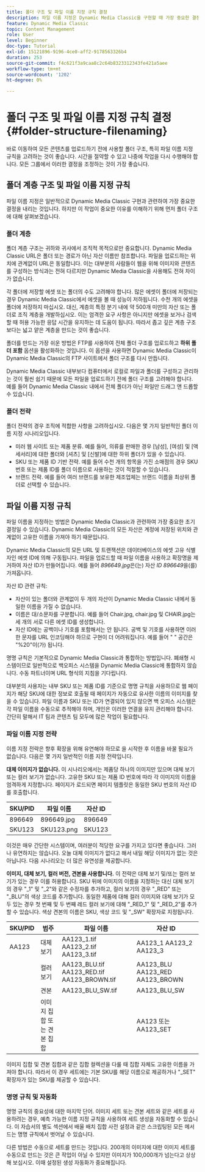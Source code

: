 ```yaml
---
title: 폴더 구조 및 파일 이름 지정 규칙 결정
description: 파일 이름 지정은 Dynamic Media Classic을 구현할 때 가장 중요한 결정을 내릴 수 있습니다. 폴더 구조도 마찬가지로 중요합니다. 폴더 구조 및 파일 이름을 사용하는 것이 중요하고 가능한 접근 방식에 대해 알아봅니다.
feature: Dynamic Media Classic
topic: Content Management
role: User
level: Beginner
doc-type: Tutorial
exl-id: 15121896-9196-4ce0-aff2-9178563326b4
duration: 253
source-git-commit: f4c621f3a9caa8c2c64b8323312343fe421a5aee
workflow-type: tm+mt
source-wordcount: '1202'
ht-degree: 0%

---
```


# 폴더 구조 및 파일 이름 지정 규칙 결정 {#folder-structure-filenaming}

바로 이동하여 모든 콘텐츠를 업로드하기 전에 사용할 폴더 구조, 특히 파일 이름 지정 규칙을 고려하는 것이 좋습니다. 시간을 절약할 수 있고 나중에 작업을 다시 수행해야 합니다. 모든 그룹에서 이러한 결정을 조정하는 것이 가장 좋습니다.

## 폴더 계층 구조 및 파일 이름 지정 규칙

파일 이름 지정은 일반적으로 Dynamic Media Classic 구현과 관련하여 가장 중요한 결정을 내리는 것입니다. 하지만 이 작업이 중요한 이유를 이해하기 위해 먼저 폴더 구조에 대해 살펴보겠습니다.

### 폴더 계층

폴더 계층 구조는 귀하와 귀사에서 조직적 목적으로만 중요합니다. Dynamic Media Classic URL은 폴더 또는 경로가 아닌 자산 이름만 참조합니다. 파일을 업로드하는 위치에 관계없이 URL은 동일합니다. 이는 대부분의 사람들이 웹을 위해 이미지와 콘텐츠를 구성하는 방식과는 전혀 다르지만 Dynamic Media Classic을 사용해도 전혀 차이가 없습니다.

각 폴더에 저장할 에셋 또는 폴더의 수도 고려해야 합니다. 많은 에셋이 폴더에 저장되는 경우 Dynamic Media Classic에서 에셋을 볼 때 성능이 저하됩니다. 수천 개의 에셋을 폴더에 저장하지 마십시오. 대신, 계층의 특정 분기 내에 약 500개 미만의 자산 또는 폴더로 조직 계층을 개발하십시오. 이는 엄격한 요구 사항은 아니지만 에셋을 보거나 검색할 때 허용 가능한 응답 시간을 유지하는 데 도움이 됩니다. 따라서 좁고 깊은 계층 구조보다는 넓고 얕은 계층을 만드는 것이 좋습니다.

폴더를 만드는 가장 쉬운 방법은 FTP를 사용하여 전체 폴더 구조를 업로드하고 **하위 폴더 포함** 옵션을 활성화하는 것입니다. 이 옵션을 사용하면 Dynamic Media Classic이 Dynamic Media Classic의 FTP 사이트에서 폴더 구조를 다시 만듭니다.

Dynamic Media Classic 내부보다 컴퓨터에서 로컬로 파일과 폴더를 구성하고 관리하는 것이 훨씬 쉽기 때문에 모든 파일을 업로드하기 전에 폴더 구조를 고려해야 합니다. 예를 들어 Dynamic Media Classic 내에서 전체 폴더가 아닌 파일만 드래그 앤 드롭할 수 있습니다.

### 폴더 전략

폴더 전략의 경우 조직에 적합한 사항을 고려하십시오. 다음은 몇 가지 일반적인 폴더 이름 지정 시나리오입니다.

- 미러 웹 사이트 또는 제품 분류. 예를 들어, 의류를 판매한 경우 [남성], [여성] 및 [액세서리]에 대한 폴더와 [셔츠] 및 [신발]에 대한 하위 폴더가 있을 수 있습니다.
- SKU 또는 제품 ID 기반 전략. 예를 들어 수천 개의 항목을 가진 소매점의 경우 SKU 번호 또는 제품 ID를 폴더 이름으로 사용하는 것이 적절할 수 있습니다.
- 브랜드 전략. 예를 들어 여러 브랜드를 보유한 제조업체는 브랜드 이름을 최상위 폴더로 선택할 수 있습니다.

## 파일 이름 지정 규칙

파일 이름을 지정하는 방법은 Dynamic Media Classic과 관련하여 가장 중요한 초기 결정일 수 있습니다. Dynamic Media Classic의 모든 자산은 계정에 저장된 위치와 관계없이 고유한 이름을 가져야 하기 때문입니다.

Dynamic Media Classic의 모든 URL 및 트랜잭션은 데이터베이스의 에셋 고유 식별자인 에셋 ID에 의해 구동됩니다. 파일을 업로드할 때 파일 이름을 사용하고 확장명을 제거하여 자산 ID가 만들어집니다. 예를 들어 _896649.jpg_&#x200B;은(는) 자산 _ID 896649_&#x200B;을(를) 가져옵니다.

자산 ID 관련 규칙:

- 자산이 있는 폴더와 관계없이 두 개의 자산이 Dynamic Media Classic 내에서 동일한 이름을 가질 수 없습니다.
- 이름은 대/소문자를 구분합니다. 예를 들어 Chair.jpg, chair.jpg 및 CHAIR.jpg는 세 개의 서로 다른 에셋 ID를 생성합니다.
- 자산 ID에는 공백이나 기호를 포함해서는 안 됩니다. 공백 및 기호를 사용하면 이러한 문자를 URL 인코딩해야 하므로 구현이 더 어려워집니다. 예를 들어 &quot; &quot; 공간은 &quot;%20&quot;이(가) 됩니다.

명명 규칙은 기본적으로 Dynamic Media Classic과 통합하는 방법입니다. 폐쇄형 시스템이므로 일반적으로 백오피스 시스템을 Dynamic Media Classic에 통합하지 않습니다. 수동 파트너이며 URL 형식의 지침을 기다립니다.

대부분의 사용자는 내부 SKU 또는 제품 ID를 기준으로 명명 규칙을 사용하므로 웹 페이지가 해당 SKU에 대한 정보로 호출될 때 페이지가 자동으로 유사한 이름의 이미지를 찾을 수 있습니다. 파일 이름과 SKU 또는 ID가 연결되어 있지 않으면 백 오피스 시스템은 각 파일 이름을 수동으로 추적해야 하며, 개인은 이러한 연결을 유지 관리해야 합니다. 간단히 말해서 IT 팀과 콘텐츠 팀 모두에 많은 작업이 필요합니다.

### 파일 이름 지정 전략

이름 지정 전략은 향후 확장을 위해 유연해야 하므로 을 시작한 후 이름을 바꿀 필요가 없습니다. 다음은 몇 가지 일반적인 이름 지정 전략입니다.

**대체 이미지가 없습니다.** 이 시나리오에서는 제품당 하나의 이미지만 있으며 대체 보기 또는 컬러 보기가 없습니다. 고유한 SKU 또는 제품 ID 번호에 따라 각 이미지의 이름을 엄격하게 지정합니다. 페이지가 로드되면 페이지 템플릿은 동일한 SKU 번호의 자산 ID를 호출합니다.

| SKU/PID | 파일 이름 | 자산 ID |
| ------- | ---------- | -------- |
| 896649 | 896649.jpg | 896649 |
| SKU123 | SKU123.png | SKU123 |

이것은 매우 간단한 시스템이며, 여러분이 적당한 요구를 가지고 있다면 좋습니다. 그러나 유연하지는 않습니다. 오늘 대체 이미지가 없다고 해서 내일 해당 이미지가 없는 것은 아닙니다. 다음 시나리오는 더 많은 유연성을 제공합니다.

**이미지, 대체 보기, 컬러 버전, 견본을 사용합니다.** 이 전략은 대체 보기 및/또는 컬러 보기가 있는 경우 이를 허용합니다. SKU 뒤에 이미지의 이름을 지정하는 대신 대체 보기의 경우 &quot;_1&quot; 및 &quot;_2&quot;와 같은 수정자를 추가하고, 컬러 보기의 경우 &quot;_RED&quot; 또는 &quot;_BLU&quot;의 색상 코드를 추가합니다. 동일한 제품에 대해 컬러 이미지와 대체 보기가 모두 있는 경우 첫 번째 및 두 번째 레드 컬러 보기에 대해 &quot;_RED_1&quot; 및 &quot;_RED_2&quot;를 추가할 수 있습니다. 색상 견본의 이름은 SKU, 색상 코드 및 &quot;_SW&quot; 확장자로 지정됩니다.

| SKU/PID | 범주 | 파일 이름 | 자산 ID |
| ------- | ----------------------- | ------------------------------------------- | ------------------------------- |
| AA123 | 대체 보기 | AA123_1.tif AA123_2.tif AA123_3.tif | AA123_1 AA123_2 AA123_3 |
|         | 컬러 보기 | AA123_BLU.tif AA123_RED.tif AA123_BROWN.tif | AA123_BLU AA123_RED AA123_BROWN |
|         | 견본 | AA123_BLU_SW.tif | AA123_BLU_SW |
|         | 이미지 집합 또는 견본 집합 |                                             | AA123 또는 AA123_SET | — |

이미지 집합 및 견본 집합과 같은 집합 컬렉션을 다룰 때 집합 자체도 고유한 이름을 가져야 합니다. 따라서 이 경우 세트에는 기본 SKU를 해당 이름으로 제공하거나 &quot;_SET&quot; 확장자가 있는 SKU를 제공할 수 있습니다.

### 명명 규칙 및 자동화

명명 규칙의 중요성에 대한 마지막 단어. 이미지 세트 또는 견본 세트와 같은 세트를 사용하려는 경우, 예측 가능한 이름 지정 규칙을 사용하여 세트 생성을 자동화할 수 있습니다. 이 자습서의 별도 섹션에서 배울 배치 집합 사전 설정과 같은 스크립팅된 모든 메서드는 명명 규칙에서 벗어날 수 있습니다.

다른 방법은 수동으로 세트를 만드는 것입니다. 200개의 이미지에 대한 이미지 세트를 수동으로 만드는 것은 큰 작업이 아닐 수 있지만 이미지가 100,000개가 넘는다고 상상해 보십시오. 이때 설정된 생성 자동화가 중요해집니다.
